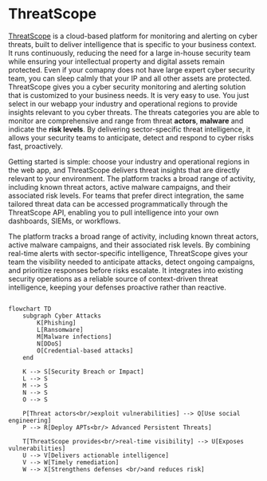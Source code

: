 # ThreatScope


<a href="https://threatscope-i0tj.onrender.com/" target="_blank">ThreatScope</a>  is a cloud-based platform for monitoring and alerting on cyber threats, built to deliver intelligence that is specific to your business context. It runs continuously, reducing the need for a large in-house security team while ensuring your intellectual property and digital assets remain protected. Even if your comapny does not have large expert cyber security team, you can sleep calmly that your IP and all other assets are protected. ThreatScope gives you a cyber security monitoring and alerting solution that is customized to your business needs. It is very easy to use. You just select in our webapp your industry and operational regions to provide insights relevant to you cyber threats. The threats categories you are able to monitor are comprehensive and range from threat **actors**, **malware** and indicate the **risk levels**. By delivering sector-specific threat intelligence, it allows your security teams to anticipate, detect and respond to cyber risks fast, proactively. 

Getting started is simple: choose your industry and operational regions in the web app, and ThreatScope delivers threat insights that are directly relevant to your environment. The platform tracks a broad range of activity, including known threat actors, active malware campaigns, and their associated risk levels. For teams that prefer direct integration, the same tailored threat data can be accessed programmatically through the ThreatScope API, enabling you to pull intelligence into your own dashboards, SIEMs, or workflows.

The platform tracks a broad range of activity, including known threat actors, active malware campaigns, and their associated risk levels. By combining real-time alerts with sector-specific intelligence, ThreatScope gives your team the visibility needed to anticipate attacks, detect ongoing campaigns, and prioritize responses before risks escalate. It integrates into existing security operations as a reliable source of context-driven threat intelligence, keeping your defenses proactive rather than reactive.

```mermaid

flowchart TD
    subgraph Cyber Attacks
        K[Phishing]
        L[Ransomware]
        M[Malware infections]
        N[DDoS]
        O[Credential-based attacks]
    end

    K --> S[Security Breach or Impact]
    L --> S
    M --> S
    N --> S
    O --> S

    P[Threat actors<br/>exploit vulnerabilities] --> Q[Use social engineering]
    P --> R[Deploy APTs<br/> Advanced Persistent Threats]

    T[ThreatScope provides<br/>real-time visibility] --> U[Exposes vulnerabilities]
    U --> V[Delivers actionable intelligence]
    V --> W[Timely remediation]
    W --> X[Strengthens defenses <br/>and reduces risk]
    
```